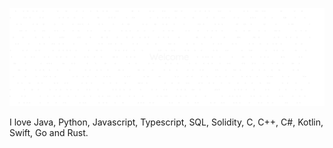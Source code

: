 ![Banner](https://raw.githubusercontent.com/drewbi/drewbi/master/welcome_banner2.svg)

I love Java, Python, Javascript, Typescript, SQL, Solidity, C, C++, C#, Kotlin, Swift, Go and Rust.
